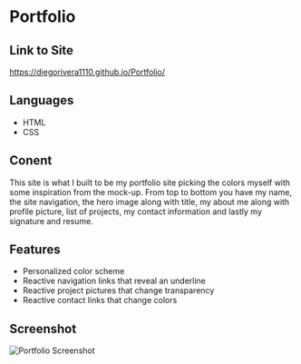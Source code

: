 # Portfolio

## Link to Site

https://diegorivera1110.github.io/Portfolio/

## Languages 

* HTML
* CSS

## Conent

This site is what I built to be my portfolio site picking the colors myself with some inspiration from the mock-up.
From top to bottom you have my name, the site navigation, the hero image along with title, my about me along with profile picture, list of projects, my contact information and lastly my signature and resume.

## Features

* Personalized color scheme
* Reactive navigation links that reveal an underline
* Reactive project pictures that change transparency
* Reactive contact links that change colors

## Screenshot

![Portfolio Screenshot](./assets/images/portfolio%20screenshot%20.png) 
